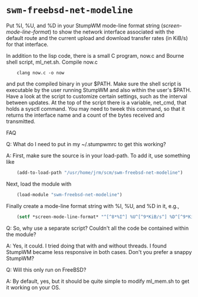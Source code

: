 # `swm-freebsd-net-modeline`

Put %I, %U, and %D in your StumpWM mode-line format string
(*screen-mode-line-format*) to show the network interface associated with the
default route and the current upload and download transfer rates (in KiB/s) for
that interface.

In addition to the lisp code, there is a small C program, now.c and Bourne shell
script, ml_net.sh.  Compile now.c
```shell
	clang now.c -o now
```
and put the compiled binary in your $PATH.  Make sure the shell script is
executable by the user running StumpWM and also within the user's $PATH.  Have a
look at the script to customize certain settings, such as the interval between
updates.  At the top of the script there is a variable, net_cmd, that holds a
sysctl command.  You may need to tweek this command, so that it returns the
interface name and a count of the bytes received and transmitted.

FAQ

Q: What do I need to put in my ~/.stumpwmrc to get this working?

A: First, make sure the source is in your load-path.  To add it, use something
like
```lisp
    (add-to-load-path "/usr/home/jrm/scm/swm-freebsd-net-modeline")
```
Next, load the module with
```lisp
    (load-module "swm-freebsd-net-modeline")
```
Finally create a mode-line format string with %I, %U, and %D in it, e.g.,
```lisp
    (setf *screen-mode-line-format* "^[^8*%I^] %U^[^9*KiB/s^] %D^[^9*KiB/s^]")
```

Q: So, why use a separate script?  Couldn't all the code be contained within the
module?

A: Yes, it could.  I tried doing that with and without threads.  I found StumpWM
became less responsive in both cases.  Don't you prefer a snappy StumpWM?

Q: Will this only run on FreeBSD?

A: By default, yes, but it should be quite simple to modify ml_mem.sh to get it
working on your OS.